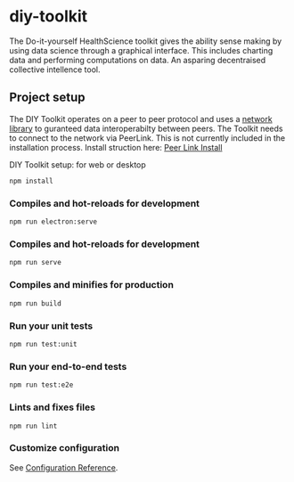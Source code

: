 # diy-toolkit

The Do-it-yourself HealthScience toolkit gives the ability sense making by using data science through a graphical interface.  This includes charting data and performing computations on data. An asparing decentraised collective intellence tool.

## Project setup

The DIY Toolkit operates on a peer to peer protocol and uses a <a href="https://github.com/DaMaHub/networklibrary">network library</a> to guranteed data interoperabilty between peers.  The Toolkit needs to connect to the network via PeerLink.  This is not currently included in the installation process.  Install struction here: <a href="https://github.com/DaMaHub/peerlink">Peer Link Install</a>

DIY Toolkit setup: for web or desktop
```
npm install
```

### Compiles and hot-reloads for development
```
npm run electron:serve
```


### Compiles and hot-reloads for development
```
npm run serve
```

### Compiles and minifies for production
```
npm run build
```

### Run your unit tests
```
npm run test:unit
```

### Run your end-to-end tests
```
npm run test:e2e
```

### Lints and fixes files
```
npm run lint
```

### Customize configuration
See [Configuration Reference](https://cli.vuejs.org/config/).
